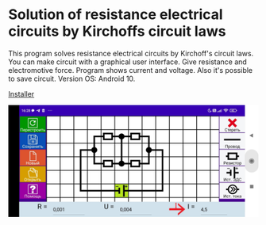 # Solution of resistance electrical circuits by Kirchoffs circuit laws

This program solves resistance electrical circuits by Kirchoff's circuit laws.
You can make circuit with a graphical user interface.
Give resistance and electromotive force.
Program shows current and voltage.
Also it's possible to save circuit.
Version OS: Android 10.

[Installer](/app/release/app-release.apk)

![Screen](/screen1.png)
